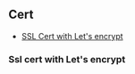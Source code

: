 
## Cert

* [SSL Cert with Let's encrypt](#Ssl-cert-with-lets-encrypt)

### Ssl cert with Let's encrypt

